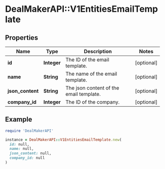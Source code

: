 # DealMakerAPI::V1EntitiesEmailTemplate

## Properties

| Name | Type | Description | Notes |
| ---- | ---- | ----------- | ----- |
| **id** | **Integer** | The ID of the email template. | [optional] |
| **name** | **String** | The name of the email template. | [optional] |
| **json_content** | **String** | The json content of the email template. | [optional] |
| **company_id** | **Integer** | The ID of the company. | [optional] |

## Example

```ruby
require 'DealMakerAPI'

instance = DealMakerAPI::V1EntitiesEmailTemplate.new(
  id: null,
  name: null,
  json_content: null,
  company_id: null
)
```

